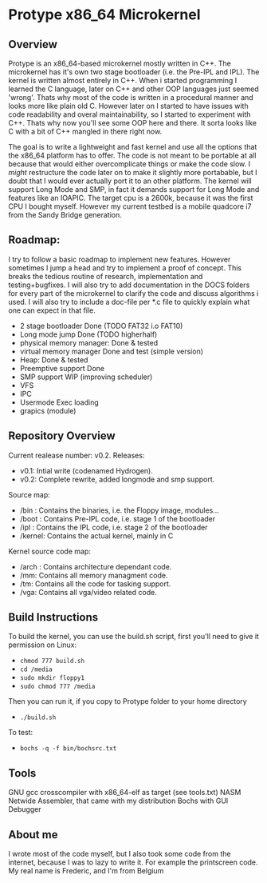 Protype x86_64 Microkernel
==========================
Overview
--------
Protype is an x86_64-based microkernel mostly written in C++. The microkernel has it's own two stage bootloader (i.e. the Pre-IPL and IPL). The kernel is written almost entirely in C++. When i started programming I learned the C language, later on C++ and other OOP languages just seemed 'wrong'. Thats why most of the code is written in a procedural manner and looks more like plain old C. However later on I started to have issues with code readability and overal maintainability, so I started to experiment with C++. Thats why now you'll see some OOP here and there. It sorta looks like C with a bit of C++ mangled in there right now.

The goal is to write a lightweight and fast kernel and use all the options that the x86_64 platform has to offer. The code is not meant to be portable at all because that would either overcomplicate things or make the code slow. I *might* restructure the code later on to make it slightly more portabable, but I doubt that I would ever actually port it to an other platform. The kernel will support Long Mode and SMP, in fact it demands support for Long Mode and features like an IOAPIC. The target cpu is a 2600k, because it was the first CPU I bought myself. However my current testbed is a mobile quadcore i7 from the Sandy Bridge generation.

Roadmap:
--------
I try to follow a basic roadmap to implement new features. However sometimes I jump a head and try to implement a proof of concept.
This breaks the tedious routine of research, implementation and testing+bugfixes. I will also try to add documentation in the DOCS folders for every part of the microkernel to clarify the code and discuss algorithms i used. I will also try to include a doc-file per *.c file to quickly explain what one can expect in that file.

  * 2 stage bootloader                     Done (TODO FAT32 i.o FAT10)
  * Long mode jump                         Done (TODO higherhalf)
  * physical memory manager:               Done & tested
  * virtual memory manager                 Done and test (simple version)
  * Heap:                                  Done & tested
  * Preemptive support                     Done
  * SMP support                            WIP (improving scheduler)
  * VFS
  * IPC
  * Usermode Exec loading
  * grapics (module)

Repository Overview
-------------------
Current realease number: v0.2.
Releases:
* v0.1: Intial write (codenamed Hydrogen).
* v0.2: Complete rewrite, added longmode and smp support.

Source map:
* /bin  :   Contains the binaries, i.e. the Floppy image, modules...
* /boot :   Contains Pre-IPL code, i.e. stage 1 of the bootloader
* /ipl  :   Contains the IPL code, i.e. stage 2 of the bootloader
* /kernel:  Contains the actual kernel, mainly in C

Kernel source code map:
* /arch : Contains architecture dependant code.
* /mm: Contains all memory managment code.
* /tm: Contains all the code for tasking support.
* /vga: Contains all vga/video related code.

Build Instructions
------------------
To build the kernel, you can use the build.sh script, first you'll need to give it permission on Linux:
* `chmod 777 build.sh`
* `cd /media`
* `sudo mkdir floppy1`
* `sudo chmod 777 /media`

Then you can run it, if you copy to Protype folder to your home directory
* `./build.sh`

To test:
* `bochs -q -f bin/bochsrc.txt`

Tools
-----
GNU gcc crosscompiler with x86_64-elf as target (see tools.txt)
NASM Netwide Assembler, that came with my distribution
Bochs with GUI Debugger

About me
--------
I wrote most of the code myself, but I also took some code from the internet, because I was to lazy to write it.
For example the printscreen code. My real name is Frederic, and I'm from Belgium
